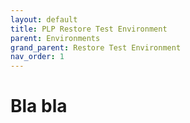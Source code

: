 ```yaml
---
layout: default
title: PLP Restore Test Environment
parent: Environments
grand_parent: Restore Test Environment
nav_order: 1
---
```


# Bla bla
